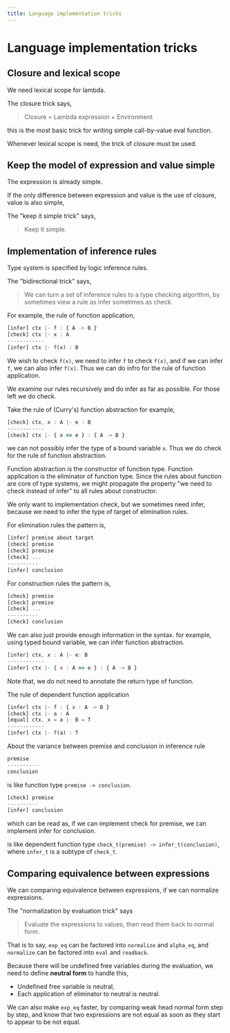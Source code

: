 ```yaml
---
title: Language implementation tricks
---
```


# Language implementation tricks

## Closure and lexical scope

We need lexical scope for lambda.

The closure trick says,

> Closure = Lambda expression + Environment

this is the most basic trick for writing simple call-by-value eval function.

Whenever lexical scope is need, the trick of closure must be used.

## Keep the model of expression and value simple

The expression is already simple.

If the only difference between expression and value is the use of closure,
value is also simple,

The "keep it simple trick" says,

> Keep it simple.

## Implementation of inference rules

Type system is specified by logic inference rules.

The "bidirectional trick" says,

> We can turn a set of inference rules to a type checking algorithm,
>   by sometimes view a rule as infer sometimes as check.

For example, the rule of function application,

``` js
[infer] ctx |- f : { A -> B }
[check] ctx |- x : A
------------
[infer] ctx |- f(x) : B
```

We wish to check `f(x)`,
we need to infer `f` to check `f(x)`,
and if we can infer `f`, we can also infer `f(x)`.
Thus we can do infro for the rule of function application.

We examine our rules recursively and do infer as far as possible.
For those left we do check.

Take the rule of (Curry's) function abstraction for example,

``` js
[check] ctx, x : A |- e : B
------------
[check] ctx |- { x => e } : { A -> B }
```

we can not possibly infer the type of a bound variable `x`.
Thus we do check for the rule of function abstraction.

Function abstraction is the constructor of function type.
Function application is the eliminator of function type.
Since the rules about function are core of type systems,
we might propagate the property "we need to check instead of infer"
to all rules about constructor.

We only want to implementation check,
but we sometimes need infer,
because we need to infer the type of target of elimination rules.

For elimination rules the pattern is,

``` js
[infer] premise about target
[check] premise
[check] premise
[check] ...
----------
[infer] conclusion
```

For construction rules the pattern is,

``` js
[check] premise
[check] premise
[check] ...
----------
[check] conclusion
```

We can also just provide enough information in the syntax.
for example, using typed bound variable,
we can infer function abstraction.

``` js
[infer] ctx, x : A |- e: B
------------
[infer] ctx |- { x : A => e } : { A -> B }
```

Note that, we do not need to annotate the return type of function.

The rule of dependent function application

``` js
[infer] ctx |- f : { x : A -> B }
[check] ctx |- a : A
[equal] ctx, x = a |- B = T
------------
[infer] ctx |- f(a) : T
```

About the variance between premise and conclusion in inference rule

``` js
premise
----------
conclusion
```

is like function type `premise -> conclusion`.

``` js
[check] premise
----------
[infer] conclusion
```

which can be read as,
if we can implement check for premise,
we can implement infer for conclusion.

is like dependent function type `check_t(premise) -> infer_t(conclusion)`,
where `infer_t` is a subtype of `check_t`.

## Comparing equivalence between expressions

We can comparing equivalence between expressions, if we can normalize expressions.

The "normalization by evaluation trick" says

> Evaluate the expressions to values, then read them back to normal form.

That is to say, `exp_eq` can be factored into `normalize` and `alpha_eq`,
and `normalize` can be factored into `eval` and `readback`.

Because there will be undefined free variables during the evaluation,
we need to define **neutral form** to handle this,
- Undefined free variable is neutral,
- Each application of eliminator to neutral is neutral.

We can also make `exp_eq` faster,
by comparing weak head normal form step by step,
and know that two expressions are not equal
as soon as they start to appear to be not equal.

